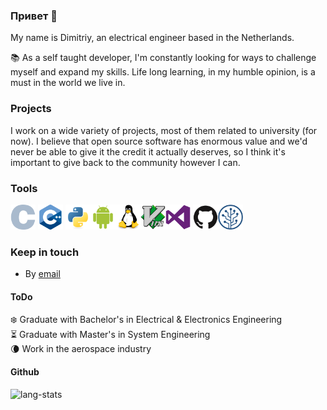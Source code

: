 ### Привет :wave:

My name is Dimitriy, an electrical engineer based in the Netherlands. 

:books: As a self taught developer, I'm constantly looking for ways to challenge myself and expand my skills. Life long learning, in my humble opinion, is a must in the world we live in.
  
### Projects

I work on a wide variety of projects, most of them related to university (for now). I believe that open source software has enormous value and we'd never be able to give it the credit it actually deserves, so I think it's important to give back to the community however I can.

### Tools

<p align="left"><img src="https://github.com/devicons/devicon/blob/v2.8.2/icons/c/c-original.svg" alt="c" width="40" height="40"/> <img src="https://github.com/devicons/devicon/blob/v2.8.2/icons/cplusplus/cplusplus-original.svg" alt="cplusplus" width="40" height="40"/> <img src="https://github.com/devicons/devicon/blob/v2.8.2/icons/python/python-original.svg" alt="python" width="40" height="40"/><img src="https://github.com/devicons/devicon/blob/v2.8.2/icons/android/android-original.svg" alt="android" width="40" height="40"/><img src="https://github.com/devicons/devicon/blob/v2.8.2/icons/linux/linux-original.svg" alt="linux" width="40" height="40"/><img src="https://github.com/devicons/devicon/blob/v2.8.2/icons/vim/vim-original.svg" alt="vim" width="40" height="40"/><img src="https://github.com/devicons/devicon/blob/v2.8.2/icons/visualstudio/visualstudio-plain.svg" alt="visual-studio" width="40" height="40"/> <img src="https://github.com/devicons/devicon/blob/v2.8.2/icons/github/github-original.svg" alt="github" width="40" height="40"/><img src="https://github.com/devicons/devicon/blob/v2.8.2/icons/sourcetree/sourcetree-original.svg" alt="sourcetree" width="40" heigh="40"/>

### Keep in touch

- By [email](mailto:d.v.georgiev@st.hanze.nl)

#### ToDo
<!-- TODO-IST:START -->
:snowflake:  Graduate with Bachelor's in Electrical & Electronics Engineering           
:hourglass_flowing_sand:  Graduate with Master's in System Engineering        
:waning_crescent_moon:  Work in the aerospace industry           
<!-- TODO-IST:END -->

#### Github

![lang-stats](https://github-readme-stats.vercel.app/api/top-langs/?username=Silverlined&langs_count=10&layout=compact&hide=html,javascript,css,jupyter%20notebook&theme=dark)

